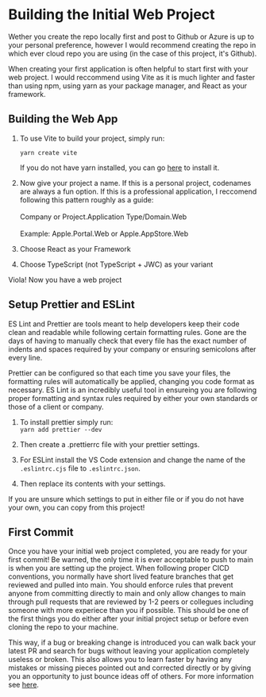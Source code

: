 # Building the Initial Web Project

Wether you create the repo locally first and post to Github or Azure is up to your personal preference, however I would recommend creating the repo in which ever cloud repo you are using (in the case of this project, it's Github).

When creating your first application is often helpful to start first with your web project. I would reccommend using Vite as it is much lighter and faster than using npm, using yarn as your package manager, and React as your framework.

## Building the Web App

1. To use Vite to build your project, simply run:

   `yarn create vite`

   If you do not have yarn installed, you can go [here](https://yarnpkg.com/getting-started/install) to install it.

1. Now give your project a name. If this is a personal project, codenames are always a fun option. If this is a professional application, I reccomend following this pattern roughly as a guide:
   <br><br>
   Company or Project.Application Type/Domain.Web
   <br><br>
   Example: Apple.Portal.Web or Apple.AppStore.Web

1. Choose React as your Framework
1. Choose TypeScript (not TypeScript + JWC) as your variant

Viola! Now you have a web project

## Setup Prettier and ESLint

ES Lint and Prettier are tools meant to help developers keep their code clean and readable while following certain formatting rules. Gone are the days of having to manually check that every file has the exact number of indents and spaces required by your company or ensuring semicolons after every line.

Prettier can be configured so that each time you save your files, the formatting rules will automatically be applied, changing you code format as necessary. ES Lint is an incredibly useful tool in ensureing you are following proper formatting and syntax rules required by either your own standards or those of a client or company.

1. To install prettier simply run:
   <br>
   `yarn add prettier --dev`

1. Then create a .prettierrc file with your prettier settings.

1. For ESLint install the VS Code extension and change the name of the `.eslintrc.cjs` file to `.eslintrc.json`.

1. Then replace its contents with your settings.

If you are unsure which settings to put in either file or if you do not have your own, you can copy from this project!

## First Commit

Once you have your initial web project completed, you are ready for your first commit! Be warned, the only time it is ever acceptable to push to main is when you are setting up the project. When following proper CICD conventions, you normally have short lived feature branches that get reviewed and pulled into main. You should enforce rules that prevent anyone from committing directly to main and only allow changes to main through pull requests that are reviewed by 1-2 peers or collegues including someone with more experiece than you if possible. This should be one of the first things you do either after your initial project setup or before even cloning the repo to your machine.

This way, if a bug or breaking change is introduced you can walk back your latest PR and search for bugs without leaving your application completely useless or broken. This also allows you to learn faster by having any mistakes or missing pieces pointed out and corrected directly or by giving you an opportunity to just bounce ideas off of others. For more information see [here](../core-principles/cicd-principles.md).
